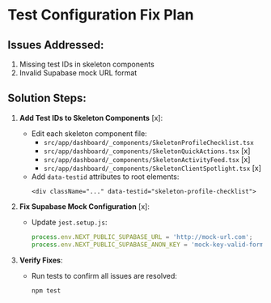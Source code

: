 # Test Configuration Fix Plan

## Issues Addressed:
1. Missing test IDs in skeleton components
2. Invalid Supabase mock URL format

## Solution Steps:

1. **Add Test IDs to Skeleton Components** [x]:
   - Edit each skeleton component file:
     - `src/app/dashboard/_components/SkeletonProfileChecklist.tsx`
     - `src/app/dashboard/_components/SkeletonQuickActions.tsx` [x]
     - `src/app/dashboard/_components/SkeletonActivityFeed.tsx` [x]
     - `src/app/dashboard/_components/SkeletonClientSpotlight.tsx` [x]
   - Add `data-testid` attributes to root elements:
     ```tsx
     <div className="..." data-testid="skeleton-profile-checklist">
     ```

2. **Fix Supabase Mock Configuration** [x]:
   - Update `jest.setup.js`:
     ```javascript
     process.env.NEXT_PUBLIC_SUPABASE_URL = 'http://mock-url.com';
     process.env.NEXT_PUBLIC_SUPABASE_ANON_KEY = 'mock-key-valid-format';
     ```

3. **Verify Fixes**:
   - Run tests to confirm all issues are resolved:
     ```bash
     npm test